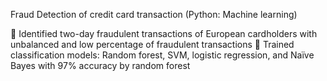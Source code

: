 Fraud Detection of credit card transaction (Python: Machine learning)

 Identified two-day fraudulent transactions of European cardholders with unbalanced and low percentage of fraudulent transactions
 Trained classification models: Random forest, SVM, logistic regression, and Naïve Bayes with 97% accuracy by random forest
